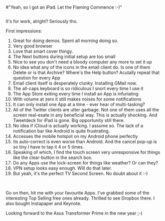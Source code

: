 #"Yeah, so I got an iPad. Let the Flaming Commence :-)"


 <p><img src="https://lh5.googleusercontent.com/-2g5CYow0vNo/TuD8rjgO7tI/AAAAAAAATcs/Q1Qe21XQ67g/s800/IMG_20111208_175717.jpg" alt="" /></p>
<p>It's for work, alright? Seriously tho.</p>
<p>First impressions:</p>
<ol>
<li>Great for doing demos. Spent all morning doing so.</li>
<li>Very good browser</li>
<li>Love that smart cover thingy.</li>
<li>The Next buttons during initial setup are too small</li>
<li>Nice to see you don't need a bloody computer any more to set it up</li>
<li>No idea what any of the icons in the email client do. Is one of them Delete or is that Archive? Where's the Help button? Acutally repeat that question for every App</li>
<li>Email client itself is desperately clunky. Installing GMail now.</li>
<li>The all-caps keyboard is so ridiculous I snort every time I use it</li>
<li>The App Store exiting every time I install an App is infuriating</li>
<li>With volume at zero it still makes noises for some notifications</li>
<li>It can only install one App at a time - ever hear of multi-tasking?</li>
<li>All of the Twitter clients are utter garbage. Not one of them uses all the screen real-esate in any beneficial way. This is actually shocking. And Tweetdeck for iPad is gone. Big opportunity still there.</li>
<li>No idea if iCloud is actually working. I assume so. The lack of a notification bar like Android is quite frustrating.</li>
<li>Accesses the mobile hotspot on my Android phone perfectly</li>
<li>Its auto-correct is even worse than Android. And the cancel pop-up is so tiny I have to tap it 4 or 5 times.</li>
<li>Speaking of which, I find the touch screen very unresponsive for things like the clear-button in the search box.</li>
<li>Do any Apps use the lock-screen for things like weather? Or can they?</li>
<li>VPN setup looks easy enough. Will do that later.</li>
<li>But yeah, it's the perfect TV Second Screen. No doubt about it :-)</li>
</ol>
<p>&nbsp;</p>
<p>Go on then, hit me with your favourite Apps. I've grabbed some of the interesting Top Selling free ones already. Thrilled to see Dropbox there. I also bought Instapaper and Keynote.</p>
<p>Looking forward to the Asus Transformer Prime in the new year ;-)</p>
<p>&nbsp;</p>
 